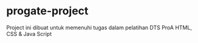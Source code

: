 # progate-project
Project ini dibuat untuk memenuhi tugas dalam pelatihan DTS ProA HTML, CSS &amp; Java Script
